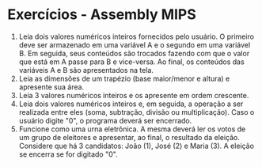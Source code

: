 # Exercícios - Assembly MIPS

1. Leia dois valores numéricos inteiros fornecidos pelo usuário. O primeiro deve ser armazenado em uma variável A e o segundo em uma variável B. Em seguida, seus conteúdos são trocados fazendo com que o valor que está em A passe para B e vice-versa. Ao final, os conteúdos das variáveis A e B são apresentados na tela.
2. Leia as dimensões de um trapézio (base maior/menor e altura) e apresente sua área.
3. Leia 3 valores numéricos inteiros e os apresente em ordem crescente.
4. Leia dois valores numéricos inteiros e, em seguida, a operação a ser realizada entre eles (soma, subtração, divisão ou multiplicação). Caso o usuário digite "0", o programa deverá ser encerrado.
5. Funcione como uma urna eletrônica. A mesma deverá ler os votos de um grupo de eleitores e apresentar, ao final, o resultado da eleição. Considere que há 3 candidatos: João (1), José (2) e Maria (3). A eleição se encerra se for digitado "0".
